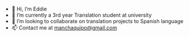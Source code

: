 - 👋 Hi, I’m Eddie
- 🌱 I’m currently a 3rd year Translation student at university
- 💞️ I’m looking to collaborate on translation projects to Spanish language
- 📫 Contact me at manchaquipo@gmail.com

<!---
eddieilish/eddieilish is a ✨ special ✨ repository because its `README.md` (this file) appears on your GitHub profile.
You can click the Preview link to take a look at your changes.
--->
